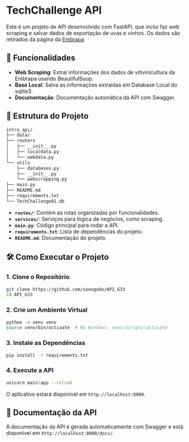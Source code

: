 # TechChallenge API

Este é um projeto de API desenvolvido com FastAPI, que inclui faz web scraping e salvar dados de exportação de uvas e vinhos.
Os dados são retirados da página da [Embrapa](http://vitibrasil.cnpuv.embrapa.br/index.php?opcao=opt_01)

## 🚀 Funcionalidades

- **Web Scraping**: Extrai informações dos dados de vitivinicultura da Embrapa usando BeautifulSoup.
- **Base Local**: Salva as informações extraídas em Database Local do sqlite3.
- **Documentação**: Documentação automática da API com Swagger.

## 📁 Estrutura do Projeto

```bash
intro_api/
├── data/
├── routers
│   ├── __init__.py
│   ├── localdata.py
│   └── webdata.py
└── utils
    ├── databases.py
    ├── __init__.py
    └── webscrapping.py
├── main.py
├── README.md
├── requirements.txt
└── TechChallenge01.db
```

- **`routes/`**: Contém as rotas organizadas por funcionalidades.
- **`services/`**: Serviços para lógica de negócios, como scraping.
- **`main.py`**: Código principal para rodar a API.
- **`requirements.txt`**: Lista de dependências do projeto.
- **`README.md`**: Documentação do projeto.

## 🛠️ Como Executar o Projeto

### 1. Clone o Repositório

```bash
git clone https://github.com/sonogodo/API_G33
cd API_G33
```

### 2. Crie um Ambiente Virtual

```bash
python -m venv venv
source venv/bin/activate  # No Windows: venv\Scripts\activate
```

### 3. Instale as Dependências

```bash
pip install -r requirements.txt
```

### 4. Execute a API

```bash 
uvicorn main:app --reload
```

O aplicativo estará disponível em `http://localhost:8000`.


## 📖 Documentação da API

A documentação da API é gerada automaticamente com Swagger e está disponível em `http://localhost:8000/docs/`.


